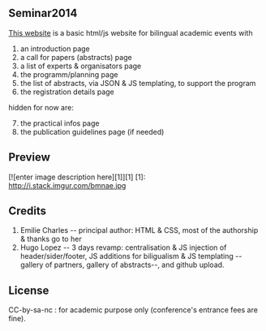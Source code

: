 
## Seminar2014
[This website](https://hugolpz.github.io/Seminar2014/pages/index.html) is a basic html/js website for bilingual academic events with

 1. an introduction page
 2. a call for papers (abstracts) page
 3. a list of experts & organisators page
 4. the programm/planning page
 5. the list of abstracts, via JSON & JS templating, to support the program
 6. the registration details page

hidden for now are:

 7. the practical infos page
 8. the publication guidelines page (if needed)

## Preview
[![enter image description here][1]][1]
  [1]: http://i.stack.imgur.com/bmnae.jpg

## Credits
 1. Emilie Charles -- principal author: HTML & CSS, most of the authorship & thanks go to her
 2. Hugo Lopez -- 3 days revamp: centralisation & JS injection of header/sider/footer, JS additions for biligualism & JS templating --gallery of partners, gallery of abstracts--, and github upload.

## License
CC-by-sa-nc : for academic purpose only (conference's entrance fees are fine). 
